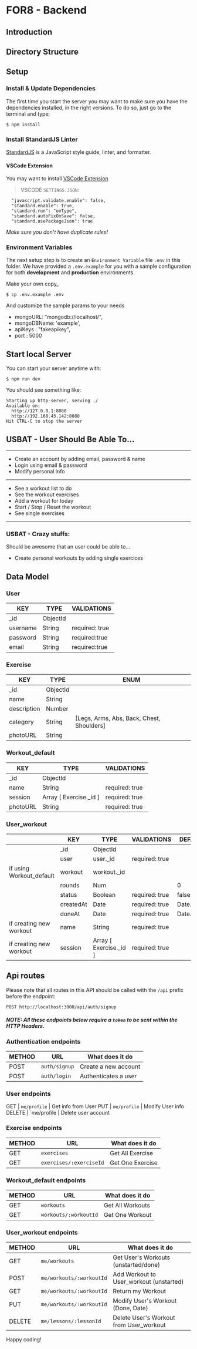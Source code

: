 # FOR8 - Backend

## Introduction

## Directory Structure

## Setup

### Install & Update Dependencies
The first time you start the server you may want to make sure you have the dependencies installed, in the right versions. To do so, just go to the terminal and type:

```
$ npm install
```
### Install StandardJS Linter
[StandardJS](https://standardjs.com/) is a JavaScript style guide, linter, and formatter.

#### VSCode Extension
You may want to install [VSCode Extension](https://marketplace.visualstudio.com/items?itemName=chenxsan.vscode-standardjs)

> VSCODE `SETTINGS.JSON`:
```
  "javascript.validate.enable": false,
  "standard.enable": true,
  "standard.run": "onType",
  "standard.autoFixOnSave": false,
  "standard.usePackageJson": true
```

*Make sure you don't have duplicate rules!*

### Environment Variables

The next setup step is to create an `Environment Variable` file `.env` in this folder. We have provided a `.env.example` for you with a sample configuration for both **development** and **production** environments.

Make your own copy_
```
$ cp .env.example .env
```

And customize the sample params to your needs

- mongoURL: "mongodb://localhost/",
- mongoDBName: 'example',
- apiKeys : "fakeapikey",
- port : 5000

## Start local Server

You can start your server anytime with:

```
$ npm run dev
```

You should see something like:
```
Starting up http-server, serving ./
Available on:
  http://127.0.0.1:8080
  http://192.168.43.142:8080
Hit CTRL-C to stop the server
```
## USBAT - User Should Be Able To…
---
- Create an account by adding email, password & name
- Login using email & password
- Modify personal info
---
- See a workout list to do
- See the workout exercises
- Add a workout for today
- Start / Stop / Reset the workout
- See single exercises
---

### USBAT - Crazy stuffs:
Should be awesome that an user could be able to...

- Create personal workouts by adding single exercices


## Data Model

### **User**

| KEY       | TYPE     | VALIDATIONS        |
| --------- | -------- | ------------------ |
| _id       | ObjectId |                    |
| username  | String   | required: true     |
| password  | String   | required:true      |
| email     | String   | required:true      |

### **Exercise**

| KEY           | TYPE     | ENUM                                        |
| ------------- | -------- | ------------------------------------------- |
| _id           | ObjectId |                                             |
| name          | String   |                                             |
| description   | Number   |                                             |
| category      | String   |  [Legs, Arms, Abs, Back, Chest, Shoulders]  |
| photoURL      | String   |                                             |

### **Workout_default**

| KEY            | TYPE                   | VALIDATIONS       |
| -------------- | ---------------------- | ----------------- |
| _id            | ObjectId               |                   |
| name           | String                 | required: true    |
| session        | Array [ Exercise._id ] | required: true    |
| photoURL       | String                 | required: true    |

### **User_workout**

|                          | KEY          | TYPE                    | VALIDATIONS             | DEFAULT    |
| ------------------------ | ------------ | ----------------------- | ----------------------- | ---------- |
|                          | _id          | ObjectId                |                         |            |
|                          | user         | user._id                | required: true          |            |
| if using Workout_default | workout      | workout._id             |                         |            |
|                          | rounds       | Num                     |                         | 0          |
|                          | status       | Boolean                 | required: true          | false      |
|                          | createdAt    | Date                    | required: true          | Date.now() |
|                          | doneAt       | Date                    | required: true          | Date.now() |
| if creating new workout  | name         | String                  | required: true          |            |
| if creating new workout  | session      | Array [ Exercise._id ]  | required: true          |            |


## Api routes

Please note that all routes in this API should be called with the `/api` prefix before the endpoint:

```
POST http://localhost:3000/api/auth/signup
```
##### NOTE:  All these endpoints below require a `token` to be sent within the HTTP Headers.

### Authentication endpoints

METHOD | URL                | What does it do
-------|--------------------|---------------------------------
POST   | `auth/signup`      | Create a new account
POST   | `auth/login`       | Authenticates a user


### User endpoints

GET    | `me/profile`            | Get info from User
PUT    | `me/profile`            | Modify User info
DELETE | `me/profile             | Delete user account


### Exercise endpoints

METHOD | URL                    | What does it do
-------|------------------------|---------------------------------
GET    | `exercises`            | Get All Exercise
GET    | `exercises/:exerciseId`| Get One Exercise


### Workout_default endpoints

METHOD | URL                    | What does it do
-------|------------------------|---------------------------------
GET    | `workouts`             | Get All Workouts
GET    | `workouts/:workoutId`  | Get One Workout


### User_workout endpoints

METHOD | URL                     | What does it do
-------|-------------------------|---------------------------------
GET    | `me/workouts`           | Get User's Workouts (unstarted/done)
POST   | `me/workouts/:workoutId`| Add Workout to User_workout (unstarted)
GET    | `me/workouts/:workoutId`| Return my Workout
PUT    | `me/workouts/:workoutId`| Modify User's Workout (Done, Date)
DELETE | `me/lessons/:lessonId`  | Delete User's Workout from User_workout



Happy coding!

